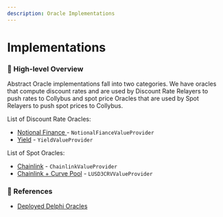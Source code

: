 ```yaml
---
description: Oracle Implementations
---
```


# Implementations

### 🔎 High-level Overview

Abstract Oracle implementations fall into two categories. We have oracles that compute discount rates and are used by Discount Rate Relayers to push rates to Collybus and spot price Oracles that are used by Spot Relayers to push spot prices to Collybus.

List of Discount Rate Oracles:

* [Notional Finance ](notional-finance-fcash.md)- `NotionalFianceValueProvider`
* [Yield](yield-protocol-fytoken.md) - `YieldValueProvider`

List of Spot Oracles:

* [Chainlink](chainlink-underlier-feed.md) - `ChainlinkValueProvider`
* [Chainlink + Curve Pool](chainlink-+-curve-lp-token-feed.md) - `LUSD3CRVValueProvider`

### 📘 References

* [Deployed Delphi Oracles](https://github.com/fiatdao/changelog/tree/0693456e1938288734b79a24e9ac3be4a0ef6661/deployment)
